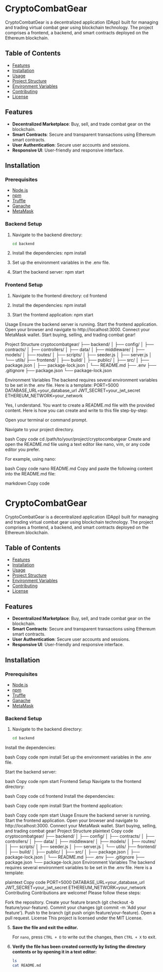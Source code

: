 # CryptoCombatGear

CryptoCombatGear is a decentralized application (DApp) built for managing and trading virtual combat gear using blockchain technology. The project comprises a frontend, a backend, and smart contracts deployed on the Ethereum blockchain.

## Table of Contents

- [Features](#features)
- [Installation](#installation)
- [Usage](#usage)
- [Project Structure](#project-structure)
- [Environment Variables](#environment-variables)
- [Contributing](#contributing)
- [License](#license)

## Features

- **Decentralized Marketplace**: Buy, sell, and trade combat gear on the blockchain.
- **Smart Contracts**: Secure and transparent transactions using Ethereum smart contracts.
- **User Authentication**: Secure user accounts and sessions.
- **Responsive UI**: User-friendly and responsive interface.

## Installation

### Prerequisites

- [Node.js](https://nodejs.org/)
- [npm](https://www.npmjs.com/)
- [Truffle](https://www.trufflesuite.com/truffle)
- [Ganache](https://www.trufflesuite.com/ganache)
- [MetaMask](https://metamask.io/)

### Backend Setup

1. Navigate to the backend directory:
   ```bash
   cd backend

2. Install the dependencies:
    npm install

3. Set up the environment variables in the .env file.

4. Start the backend server:
    npm start

### Frontend Setup

1. Navigate to the frontend directory:
    cd frontend

2. Install the dependencies:
    npm install

3. Start the frontend application:
    npm start

Usage
Ensure the backend server is running.
Start the frontend application.
Open your browser and navigate to http://localhost:3000.
Connect your MetaMask wallet.
Start buying, selling, and trading combat gear!

Project Structure
cryptocombatgear/
├── backend/
│   ├── config/
│   ├── contracts/
│   ├── controllers/
│   ├── data/
│   ├── middleware/
│   ├── models/
│   ├── routes/
│   ├── scripts/
│   ├── seeder.js
│   ├── server.js
│   └── utils/
├── frontend/
│   ├── build/
│   ├── public/
│   ├── src/
│   ├── package.json
│   ├── package-lock.json
│   └── README.md
├── .env
├── .gitignore
├── package.json
└── package-lock.json


Environment Variables
The backend requires several environment variables to be set in the .env file. Here is a template:
PORT=5000
DATABASE_URL=your_database_url
JWT_SECRET=your_jwt_secret
ETHEREUM_NETWORK=your_network



Yes, I understand. You want to create a README.md file with the provided content. Here is how you can create and write to this file step-by-step:

Open your terminal or command prompt.

Navigate to your project directory.

bash
Copy code
cd /path/to/your/project/cryptocombatgear
Create and open the README.md file using a text editor like nano, vim, or any code editor you prefer.

For example, using nano:

bash
Copy code
nano README.md
Copy and paste the following content into the README.md file:

markdown
Copy code
# CryptoCombatGear

CryptoCombatGear is a decentralized application (DApp) built for managing and trading virtual combat gear using blockchain technology. The project comprises a frontend, a backend, and smart contracts deployed on the Ethereum blockchain.

## Table of Contents

- [Features](#features)
- [Installation](#installation)
- [Usage](#usage)
- [Project Structure](#project-structure)
- [Environment Variables](#environment-variables)
- [Contributing](#contributing)
- [License](#license)

## Features

- **Decentralized Marketplace**: Buy, sell, and trade combat gear on the blockchain.
- **Smart Contracts**: Secure and transparent transactions using Ethereum smart contracts.
- **User Authentication**: Secure user accounts and sessions.
- **Responsive UI**: User-friendly and responsive interface.

## Installation

### Prerequisites

- [Node.js](https://nodejs.org/)
- [npm](https://www.npmjs.com/)
- [Truffle](https://www.trufflesuite.com/truffle)
- [Ganache](https://www.trufflesuite.com/ganache)
- [MetaMask](https://metamask.io/)

### Backend Setup

1. Navigate to the backend directory:
   ```bash
   cd backend
Install the dependencies:

bash
Copy code
npm install
Set up the environment variables in the .env file.

Start the backend server:

bash
Copy code
npm start
Frontend Setup
Navigate to the frontend directory:

bash
Copy code
cd frontend
Install the dependencies:

bash
Copy code
npm install
Start the frontend application:

bash
Copy code
npm start
Usage
Ensure the backend server is running.
Start the frontend application.
Open your browser and navigate to http://localhost:3000.
Connect your MetaMask wallet.
Start buying, selling, and trading combat gear!
Project Structure
plaintext
Copy code
cryptocombatgear/
├── backend/
│   ├── config/
│   ├── contracts/
│   ├── controllers/
│   ├── data/
│   ├── middleware/
│   ├── models/
│   ├── routes/
│   ├── scripts/
│   ├── seeder.js
│   ├── server.js
│   └── utils/
├── frontend/
│   ├── build/
│   ├── public/
│   ├── src/
│   ├── package.json
│   ├── package-lock.json
│   └── README.md
├── .env
├── .gitignore
├── package.json
└── package-lock.json
Environment Variables
The backend requires several environment variables to be set in the .env file. Here is a template:

plaintext
Copy code
PORT=5000
DATABASE_URL=your_database_url
JWT_SECRET=your_jwt_secret
ETHEREUM_NETWORK=your_network
Contributing
Contributions are welcome! Please follow these steps:

Fork the repository.
Create your feature branch (git checkout -b feature/your-feature).
Commit your changes (git commit -m 'Add your feature').
Push to the branch (git push origin feature/your-feature).
Open a pull request.
License
This project is licensed under the MIT License.


5. **Save the file and exit the editor.** 
   
   For `nano`, press `CTRL + O` to write out the changes, then `CTRL + X` to exit.

6. **Verify the file has been created correctly by listing the directory contents or by opening it in a text editor:**

   ```bash
   ls
   cat README.md
